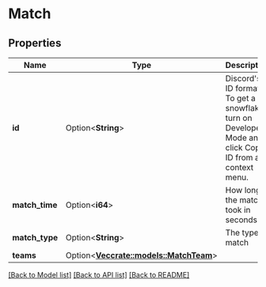 # Match

## Properties

Name | Type | Description | Notes
------------ | ------------- | ------------- | -------------
**id** | Option<**String**> | Discord's ID format. To get a snowflake, turn on Developer Mode and click Copy ID from any context menu. | [optional]
**match_time** | Option<**i64**> | How long the match took in seconds | [optional]
**match_type** | Option<**String**> | The type of match | [optional]
**teams** | Option<[**Vec<crate::models::MatchTeam>**](MatchTeam.md)> |  | [optional]

[[Back to Model list]](../README.md#documentation-for-models) [[Back to API list]](../README.md#documentation-for-api-endpoints) [[Back to README]](../README.md)


